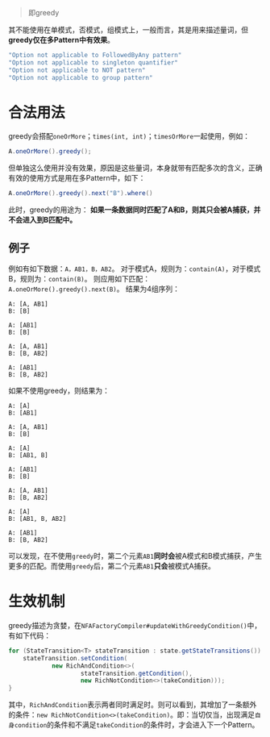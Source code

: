 > 即greedy

其不能使用在单模式，否模式，组模式上，一般而言，其是用来描述量词，但**greedy仅在多Pattern中有效果**。

```java
"Option not applicable to FollowedByAny pattern"
"Option not applicable to singleton quantifier"
"Option not applicable to NOT pattern"
"Option not applicable to group pattern"
```

# 合法用法

greedy会搭配`oneOrMore`；`times(int, int)`；`timesOrMore`一起使用，例如：
```java
A.oneOrMore().greedy();
```

但单独这么使用并没有效果，原因是这些量词，本身就带有匹配多次的含义，正确有效的使用方式是用在多Pattern中，如下：
```java
A.oneOrMore().greedy().next("B").where()
```

此时，greedy的用途为：
**如果一条数据同时匹配了A和B，则其只会被A捕获，并不会进入到B匹配中。**

## 例子
例如有如下数据：`A，AB1，B，AB2`。
对于模式A，规则为：`contain(A)`，对于模式B，规则为：`contain(B)`。
则应用如下匹配：`A.oneOrMore().greedy().next(B)`。
结果为4组序列：
```
A: [A, AB1]
B: [B]

A: [AB1]
B: [B]

A: [A, AB1]
B: [B, AB2]

A: [AB1]
B: [B, AB2]
```

如果不使用greedy，则结果为：
```
A: [A]
B: [AB1]

A: [A, AB1]
B: [B]

A: [A]
B: [AB1, B]

A: [AB1]
B: [B]

A: [A, AB1]
B: [B, AB2]

A: [A]
B: [AB1, B, AB2]

A: [AB1]
B: [B, AB2]
```

可以发现，在不使用`greedy`时，第二个元素`AB1`**同时会**被A模式和B模式捕获，产生更多的匹配。而使用`greedy`后，第二个元素`AB1`**只会**被模式A捕获。

# 生效机制

greedy描述为贪婪，在`NFAFactoryCompiler#updateWithGreedyCondition()`中，有如下代码：
```java
for (StateTransition<T> stateTransition : state.getStateTransitions()) {  
    stateTransition.setCondition(  
            new RichAndCondition<>(  
                    stateTransition.getCondition(),  
                    new RichNotCondition<>(takeCondition)));  
}
```

其中，`RichAndCondition`表示两者同时满足时。则可以看到，其增加了一条额外的条件：`new RichNotCondition<>(takeCondition)`。即：当切仅当，出现满足`自身condition`的条件和不满足`takeCondition`的条件时，才会进入下一个Pattern。